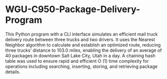 # WGU-C950-Package-Delivery-Program
This Python program with a CLI interface simulates an efficient mail truck delivery route between three trucks and two drivers. It uses the Nearest Neighbor algorithm to calculate and establish an optimized route, reducing three trucks’ distance to 103.0 miles, enabling the delivery of an average of 40 packages in downtown Salt Lake City, Utah in a day.
A chaining hash table was used to ensure rapid and efficient O (1) time complexity for operations including searching, inserting, storing, and retrieving package details.

